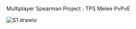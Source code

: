 Multiplayer Spearman Project : TPS Melee PvPvE

![S1 drawio](https://github.com/Kungya/S1/assets/80544647/ae07eacc-6e78-48c8-a042-e55370002fa8)
